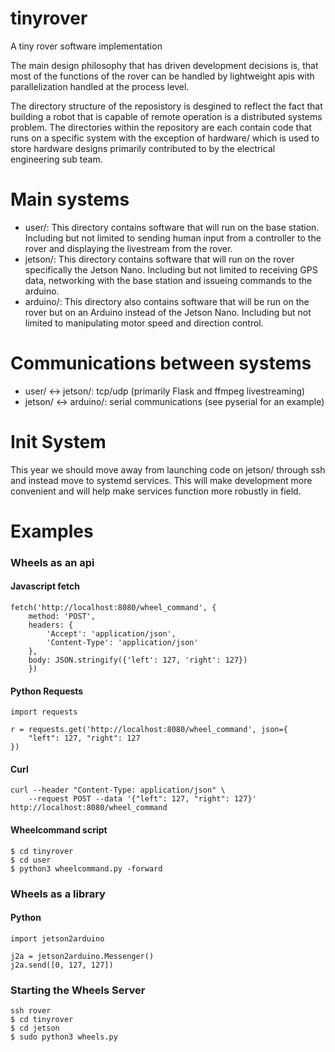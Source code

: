 # tinyrover
A tiny rover software implementation

The main design philosophy that has driven development decisions is, that most of the functions of the rover can be handled by lightweight apis with parallelization handled at the process level.

The directory structure of the reposistory is desgined to reflect the fact that building a robot that is capable of remote operation is a distributed systems problem. The directories within the repository are each contain code that runs on a specific system with the exception of hardware/ which is used to store hardware designs primarily contributed to by the electrical engineering sub team.

# Main systems
- user/: This directory contains software that will run on the base station. Including but not limited to sending human input from a controller to the rover and displaying the livestream from the rover.
- jetson/: This directory contains software that will run on the rover specifically the Jetson Nano. Including but not limited to receiving GPS data, networking with the base station and issueing commands to the arduino.
- arduino/: This directory also contains software that will be run on the rover but on an Arduino instead of the Jetson Nano. Including but not limited to manipulating motor speed and direction control.

# Communications between systems
- user/ <-> jetson/: tcp/udp (primarily Flask and ffmpeg livestreaming)
- jetson/ <-> arduino/: serial communications (see pyserial for an example)

# Init System
This year we should move away from launching code on jetson/ through ssh and instead move to systemd services. This will make development more convenient and will help make services function more robustly in field.

# Examples
### Wheels as an api
#### Javascript fetch
	fetch('http://localhost:8080/wheel_command', {
		method: 'POST',
		headers: {
			'Accept': 'application/json',
			'Content-Type': 'application/json'
		},
		body: JSON.stringify({'left': 127, 'right': 127})
		})

#### Python Requests
	import requests

	r = requests.get('http://localhost:8080/wheel_command', json={
		"left": 127, "right": 127
	})

#### Curl
	curl --header "Content-Type: application/json" \
		--request POST --data '{"left": 127, "right": 127}' http://localhost:8080/wheel_command

#### Wheelcommand script
	$ cd tinyrover
	$ cd user
	$ python3 wheelcommand.py -forward


### Wheels as a library
#### Python
	import jetson2arduino

	j2a = jetson2arduino.Messenger()
	j2a.send([0, 127, 127])


### Starting the Wheels Server
	ssh rover
	$ cd tinyrover
	$ cd jetson
	$ sudo python3 wheels.py
